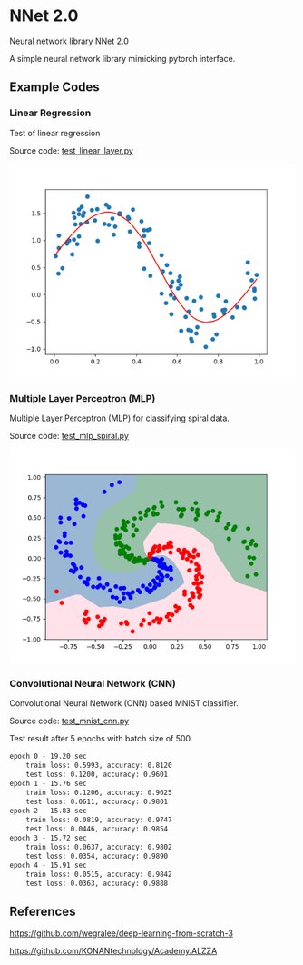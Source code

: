 # NNet 2.0
Neural network library NNet 2.0

A simple neural network library mimicking pytorch interface.

## Example Codes
### Linear Regression
Test of linear regression

Source code: [test_linear_layer.py](test_linear_layer.py)

![linear_regression](images/linear_reg.png)

### Multiple Layer Perceptron (MLP)

Multiple Layer Perceptron (MLP) for classifying spiral data.

Source code: [test_mlp_spiral.py](test_mlp_spiral.py)

![spiral result](images/spiral.png)

### Convolutional Neural Network (CNN)
Convolutional Neural Network (CNN) based MNIST classifier.

Source code: [test_mnist_cnn.py](test_mnist_cnn.py)

Test result after 5 epochs with batch size of 500.
```
epoch 0 - 19.20 sec
    train loss: 0.5993, accuracy: 0.8120
    test loss: 0.1200, accuracy: 0.9601
epoch 1 - 15.76 sec
    train loss: 0.1206, accuracy: 0.9625
    test loss: 0.0611, accuracy: 0.9801
epoch 2 - 15.83 sec
    train loss: 0.0819, accuracy: 0.9747
    test loss: 0.0446, accuracy: 0.9854
epoch 3 - 15.72 sec
    train loss: 0.0637, accuracy: 0.9802
    test loss: 0.0354, accuracy: 0.9890
epoch 4 - 15.91 sec
    train loss: 0.0515, accuracy: 0.9842
    test loss: 0.0363, accuracy: 0.9888
```

## References
https://github.com/wegralee/deep-learning-from-scratch-3

https://github.com/KONANtechnology/Academy.ALZZA

